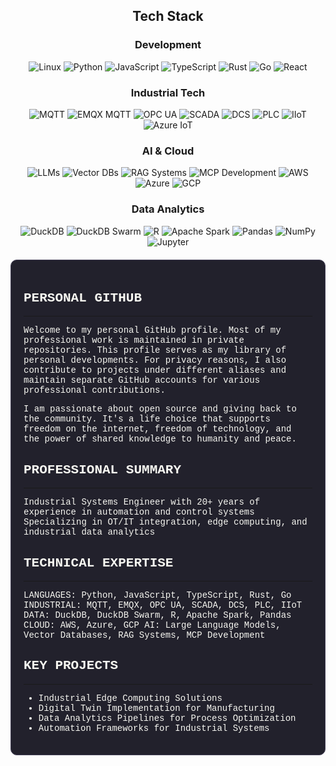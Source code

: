 <!-- Terminal-style Dracula Pro Theme for GitHub Profile -->
<!-- Background: #22212C, Foreground: #F8F8F2, Comment: #7970A9 -->
<!-- Purple: #9580FF, Pink: #FF80BF, Green: #8AFF80, Cyan: #80FFEA -->
<!-- Red: #FF9580, Yellow: #FFFF80, Orange: #FFCA80 -->

<div align="center">

<!-- Tech Stack -->
## Tech Stack

### Development
<img src="https://img.shields.io/badge/Linux-FCC624?style=flat-square&logo=linux&logoColor=black" alt="Linux"/>
<img src="https://img.shields.io/badge/Python-80FF80?style=flat-square&logo=python&logoColor=black" alt="Python"/>
<img src="https://img.shields.io/badge/JavaScript-F7DF1E?style=flat-square&logo=javascript&logoColor=black" alt="JavaScript"/>
<img src="https://img.shields.io/badge/TypeScript-007ACC?style=flat-square&logo=typescript&logoColor=white" alt="TypeScript"/>
<img src="https://img.shields.io/badge/Rust-CE422B?style=flat-square&logo=rust&logoColor=white" alt="Rust"/>
<img src="https://img.shields.io/badge/Go-00ADD8?style=flat-square&logo=go&logoColor=white" alt="Go"/>
<img src="https://img.shields.io/badge/React-61DAFB?style=flat-square&logo=react&logoColor=black" alt="React"/>
<br/>

<!-- Industrial Tech -->
### Industrial Tech
<img src="https://img.shields.io/badge/MQTT-FFCA80?style=flat-square&logo=mqtt" alt="MQTT"/>
<img src="https://img.shields.io/badge/EMQX_MQTT-FF9580?style=flat-square&logo=mqtt" alt="EMQX MQTT"/>
<img src="https://img.shields.io/badge/OPC_UA-8AFF80?style=flat-square" alt="OPC UA"/>
<img src="https://img.shields.io/badge/SCADA-9580FF?style=flat-square" alt="SCADA"/>
<img src="https://img.shields.io/badge/DCS-FF80BF?style=flat-square" alt="DCS"/>
<img src="https://img.shields.io/badge/PLC-80FFEA?style=flat-square" alt="PLC"/>
<img src="https://img.shields.io/badge/IIoT-FFFF80?style=flat-square" alt="IIoT"/>
<img src="https://img.shields.io/badge/Azure_IoT-0078D4?style=flat-square&logo=microsoft-azure" alt="Azure IoT"/>
<br/>

<!-- AI & Cloud -->
### AI & Cloud
<img src="https://img.shields.io/badge/LLMs-FF9580?style=flat-square" alt="LLMs"/>
<img src="https://img.shields.io/badge/Vector_DBs-9580FF?style=flat-square" alt="Vector DBs"/>
<img src="https://img.shields.io/badge/RAG_Systems-FF80BF?style=flat-square" alt="RAG Systems"/>
<img src="https://img.shields.io/badge/MCP_Development-80FFEA?style=flat-square" alt="MCP Development"/>
<img src="https://img.shields.io/badge/AWS-FF9900?style=flat-square&logo=amazon-aws&logoColor=white" alt="AWS"/>
<img src="https://img.shields.io/badge/Azure-0078D4?style=flat-square&logo=microsoft-azure&logoColor=white" alt="Azure"/>
<img src="https://img.shields.io/badge/GCP-4285F4?style=flat-square&logo=google-cloud&logoColor=white" alt="GCP"/>
<br/>

<!-- Data Analytics -->
### Data Analytics
<img src="https://img.shields.io/badge/DuckDB-FFFF80?style=flat-square" alt="DuckDB"/>
<img src="https://img.shields.io/badge/DuckDB_Swarm-8AFF80?style=flat-square" alt="DuckDB Swarm"/>
<img src="https://img.shields.io/badge/R-276DC3?style=flat-square&logo=r&logoColor=white" alt="R"/>
<img src="https://img.shields.io/badge/Apache_Spark-E25A1C?style=flat-square&logo=apache-spark&logoColor=white" alt="Apache Spark"/>
<img src="https://img.shields.io/badge/Pandas-150458?style=flat-square&logo=pandas&logoColor=white" alt="Pandas"/>
<img src="https://img.shields.io/badge/NumPy-013243?style=flat-square&logo=numpy&logoColor=white" alt="NumPy"/>
<img src="https://img.shields.io/badge/Jupyter-F37626?style=flat-square&logo=jupyter&logoColor=white" alt="Jupyter"/>

</div>

<div style="background-color: #22212C; color: #F8F8F2; font-family: 'Courier New', monospace; padding: 20px; border-radius: 10px; border: 1px solid #454158; margin-top: 20px;">

## PERSONAL GITHUB
--------------
Welcome to my personal GitHub profile. Most of my professional work is maintained in private repositories.
This profile serves as my library of personal developments. For privacy reasons, I also contribute to projects under different aliases and maintain separate GitHub accounts for various professional contributions.

I am passionate about open source and giving back to the community. It's a life choice that supports freedom on the internet, freedom of technology, and the power of shared knowledge to humanity and peace.

## PROFESSIONAL SUMMARY
-------------------
Industrial Systems Engineer with 20+ years of experience in automation and control systems
Specializing in OT/IT integration, edge computing, and industrial data analytics

## TECHNICAL EXPERTISE
------------------
LANGUAGES: Python, JavaScript, TypeScript, Rust, Go
INDUSTRIAL: MQTT, EMQX, OPC UA, SCADA, DCS, PLC, IIoT
DATA: DuckDB, DuckDB Swarm, R, Apache Spark, Pandas
CLOUD: AWS, Azure, GCP
AI: Large Language Models, Vector Databases, RAG Systems, MCP Development

## KEY PROJECTS
-----------
- Industrial Edge Computing Solutions
- Digital Twin Implementation for Manufacturing
- Data Analytics Pipelines for Process Optimization
- Automation Frameworks for Industrial Systems

</div>

<!-- Easter egg: There's a robot class hidden in the matrix. Find it if you can. -->
